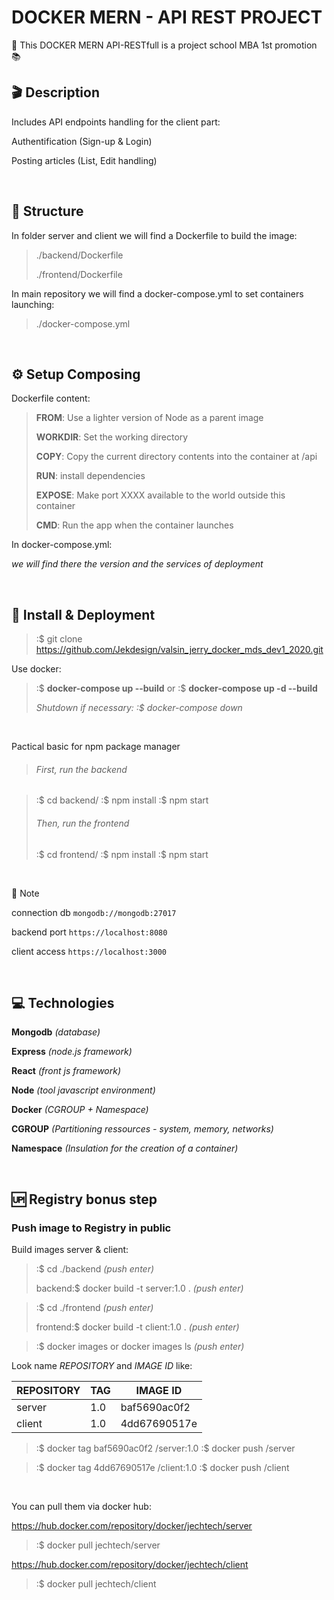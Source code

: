 # DOCKER MERN - API REST PROJECT

:school: This DOCKER MERN API-RESTfull is a project school MBA 1st promotion :books:

## **🎬 Description**

Includes API endpoints handling for the client part:

Authentification (Sign-up & Login)

Posting articles (List, Edit handling)

<br/>

## **🧱 Structure**

In folder server and client we will find a Dockerfile to build the image:

> ./backend/Dockerfile
>
> ./frontend/Dockerfile

In main repository we will find a docker-compose.yml to set containers launching:

> ./docker-compose.yml

<br/>

## **⚙️ Setup Composing**

Dockerfile content:

> **FROM**: Use a lighter version of Node as a parent image
>
> **WORKDIR**: Set the working directory
>
> **COPY**: Copy the current directory contents into the container at /api
>
> **RUN**: install dependencies
>
> **EXPOSE**: Make port XXXX available to the world outside this container
>
> **CMD**: Run the app when the container launches

In docker-compose.yml:

_we will find there the version and the services of deployment_

<br/>

## **:rocket: Install & Deployment**

> :\$ git clone https://github.com/Jekdesign/valsin_jerry_docker_mds_dev1_2020.git

Use docker:

> :$ **docker-compose up --build** or :$ **docker-compose up -d --build**
>
> _Shutdown if necessary: :\$ docker-compose down_

<br/>

Pactical basic for npm package manager

> ###### First, run the backend

> :$ cd backend/
> :$ npm install
> :\$ npm start
>
> ###### Then, run the frontend
>
> :$ cd frontend/
> :$ npm install
> :\$ npm start

<br/>

:memo: Note

connection db `mongodb://mongodb:27017`

backend port `https://localhost:8080`

client access `https://localhost:3000`

<br/>

## **💻 Technologies**

**Mongodb** _(database)_

**Express** _(node.js framework)_

**React** _(front js framework)_

**Node** _(tool javascript environment)_

**Docker** _(CGROUP + Namespace)_

**CGROUP** _(Partitioning ressources - system, memory, networks)_

**Namespace** _(Insulation for the creation of a container)_

<br/>

## **🆙 Registry bonus step**

### Push image to Registry in public

Build images server & client:

> :\$ cd ./backend _(push enter)_
>
> backend:\$ docker build -t server:1.0 . _(push enter)_

> :\$ cd ./frontend _(push enter)_
>
> frontend:\$ docker build -t client:1.0 . _(push enter)_

> :\$ docker images or docker images ls _(push enter)_

Look name _REPOSITORY_ and _IMAGE ID_ like:

| REPOSITORY | TAG | IMAGE ID     |
| ---------- | --- | ------------ |
| server     | 1.0 | baf5690ac0f2 |
| client     | 1.0 | 4dd67690517e |

> :$ docker tag baf5690ac0f2 <hubusername>/server:1.0
> :$ docker push <hubusername>/server

> :$ docker tag 4dd67690517e <hubusername>/client:1.0
> :$ docker push <hubusername>/client

<br/>

You can pull them via docker hub:

https://hub.docker.com/repository/docker/jechtech/server

> :\$ docker pull jechtech/server

https://hub.docker.com/repository/docker/jechtech/client

> :\$ docker pull jechtech/client
